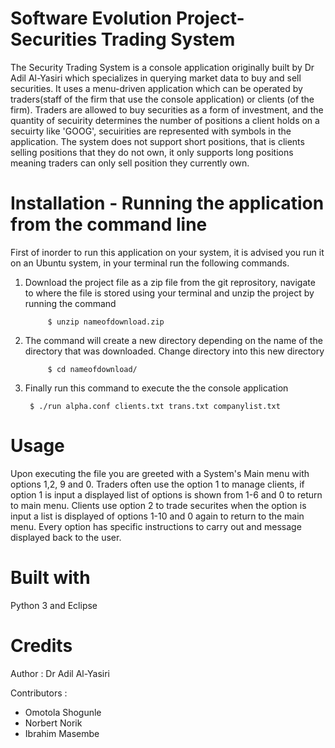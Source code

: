 # Software Evolution Project- Securities Trading System
The Security Trading System is a console application originally built by Dr Adil Al-Yasiri which specializes in querying market data to buy and sell securities. It uses a menu-driven application which can be operated by traders(staff of the firm that use the console application) or clients (of the firm). Traders are allowed to buy securities as a form of investment, and the quantity of secuirity determines the number of positions a client holds on a secuirty like 'GOOG', secuirities are represented with symbols in the application. The system does not support short positions, that is clients selling positions that they do not own, it only supports long positions meaning traders can only sell position they currently own. 

# Installation - Running the application from the command line
First of inorder to run this application on your system, it is advised you run it on an Ubuntu system, in your terminal run the following commands.

1. Download the project file as a zip file from the git reprository, navigate to where the file is stored using your terminal and unzip the project by running the command

			$ unzip nameofdownload.zip

		
2. The command will create a new directory depending on the name of the directory that was downloaded. Change directory into this new directory

			$ cd nameofdownload/

3. Finally run this command to execute the the console application
			
		$ ./run alpha.conf clients.txt trans.txt companylist.txt

# Usage

Upon executing the file you are greeted with a System's Main menu with options 1,2, 9 and 0. Traders often use the option 1 to manage clients, if option 1 is input a displayed list of options is shown from 1-6 and 0 to return to main menu. Clients use option 2 to trade securites when the option is input a list is displayed of options 1-10 and 0 again to return to the main menu. Every option has specific instructions to carry out and message displayed back to the user.


# Built with

Python 3 and Eclipse 

# Credits

Author : Dr Adil Al-Yasiri

Contributors :
- Omotola Shogunle 
- Norbert Norik
- Ibrahim Masembe



